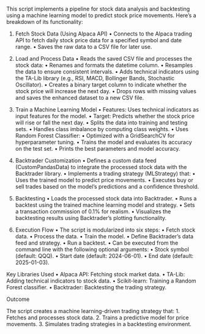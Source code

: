 This script implements a pipeline for stock data analysis and backtesting using a machine learning model to predict stock price movements. Here’s a breakdown of its functionality:

1. Fetch Stock Data (Using Alpaca API)
	•	Connects to the Alpaca trading API to fetch daily stock price data for a specified symbol and date range.
	•	Saves the raw data to a CSV file for later use.

2. Load and Process Data
	•	Reads the saved CSV file and processes the stock data:
	•	Renames and formats the datetime column.
	•	Resamples the data to ensure consistent intervals.
	•	Adds technical indicators using the TA-Lib library (e.g., RSI, MACD, Bollinger Bands, Stochastic Oscillator).
	•	Creates a binary target column to indicate whether the stock price will increase the next day.
	•	Drops rows with missing values and saves the enhanced dataset to a new CSV file.

3. Train a Machine Learning Model
	•	Features: Uses technical indicators as input features for the model.
	•	Target: Predicts whether the stock price will rise or fall the next day.
	•	Splits the data into training and testing sets.
	•	Handles class imbalance by computing class weights.
	•	Uses Random Forest Classifier:
	•	Optimized with a GridSearchCV for hyperparameter tuning.
	•	Trains the model and evaluates its accuracy on the test set.
	•	Prints the best parameters and model accuracy.

4. Backtrader Customization
	•	Defines a custom data feed (CustomPandasData) to integrate the processed stock data with the Backtrader library.
	•	Implements a trading strategy (MLStrategy) that:
	•	Uses the trained model to predict price movements.
	•	Executes buy or sell trades based on the model’s predictions and a confidence threshold.

5. Backtesting
	•	Loads the processed stock data into Backtrader.
	•	Runs a backtest using the trained machine learning model and strategy.
	•	Sets a transaction commission of 0.1% for realism.
	•	Visualizes the backtesting results using Backtrader’s plotting functionality.

6. Execution Flow
	•	The script is modularized into six steps:
	•	Fetch stock data.
	•	Process the data.
	•	Train the model.
	•	Define Backtrader’s data feed and strategy.
	•	Run a backtest.
	•	Can be executed from the command line with the following optional arguments:
	•	Stock symbol (default: QQQ).
	•	Start date (default: 2024-06-01).
	•	End date (default: 2025-01-03).

Key Libraries Used
	•	Alpaca API: Fetching stock market data.
	•	TA-Lib: Adding technical indicators to stock data.
	•	Scikit-learn: Training a Random Forest classifier.
	•	Backtrader: Backtesting the trading strategy.

Outcome

The script creates a machine learning-driven trading strategy that:
	1.	Fetches and processes stock data.
	2.	Trains a predictive model for price movements.
	3.	Simulates trading strategies in a backtesting environment.

